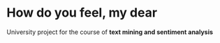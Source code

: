 # How do you feel, my dear

 
University project for the course of **text mining and sentiment analysis**